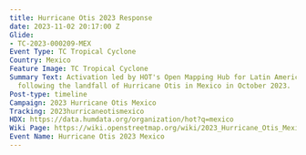 ```yaml
---
title: Hurricane Otis 2023 Response
date: 2023-11-02 20:17:00 Z
Glide:
- TC-2023-000209-MEX
Event Type: TC Tropical Cyclone
Country: Mexico
Feature Image: TC Tropical Cyclone
Summary Text: Activation led by HOT's Open Mapping Hub for Latin America and the Caribbean
  following the landfall of Hurricane Otis in Mexico in October 2023.
Post-type: timeline
Campaign: 2023 Hurricane Otis Mexico
Tracking: 2023hurricaneotismexico
HDX: https://data.humdata.org/organization/hot?q=mexico
Wiki Page: https://wiki.openstreetmap.org/wiki/2023_Hurricane_Otis_Mexico
Event Name: Hurricane Otis 2023 Mexico
---
```


